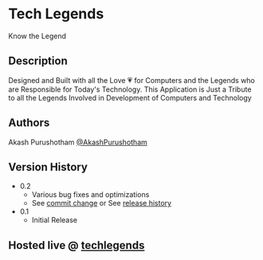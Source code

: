# Tech Legends

Know the Legend

## Description

Designed and Built with all the Love 💗 for Computers and the Legends who are Responsible for Today's Technology. This Application is Just a Tribute to all the Legends Involved in Development of Computers and Technology

## Authors

Akash Purushotham
[@AkashPurushotham](https://www.linkedin.com/in/akashp33/)

## Version History

* 0.2
    * Various bug fixes and optimizations
    * See [commit change]() or See [release history]()
* 0.1
    * Initial Release

## Hosted live @ [techlegends](https://techlegends.onrender.com/)
